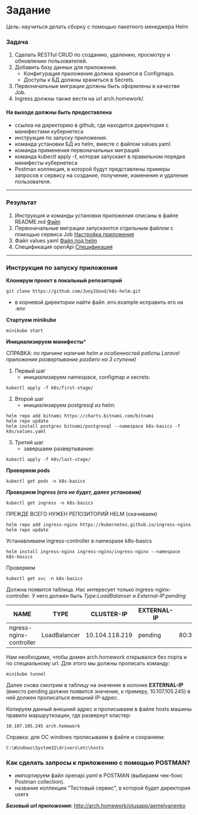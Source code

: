 # Задание
*Цель*: научиться делать сборку с помощью пакетного менеджера Helm

### Задача

1. Сделать RESTful CRUD по созданию, удалению, просмотру и обновлению пользователей.
2. Добавить базу данных для приложения.
    - Конфигурация приложения должна хранится в Configmaps.
    - Доступы к БД должны храниться в Secrets.
3. Первоначальные миграции должны быть оформлены в качестве Job.
4. Ingress должны также вести на url arch.homework/.

#### На выходе должны быть предоставлена

- ссылка на директорию в github, где находится директория с манифестами кубернетеса
- инструкция по запуску приложения.
- команда установки БД из helm, вместе с файлом values.yaml.
- команда применения первоначальных миграций
- команда kubectl apply -f, которая запускает в правильном порядке манифесты кубернетеса
- Postman коллекция, в которой будут представлены примеры запросов к сервису на создание, получение, изменение и удаление пользователя.

------------

### Результат
1. Инструкция и команды установки приложения описаны в файле README.md [Файл][2]
2. Первоначальные миграции запускаются отдельным файлом с помощью сервиса Job [Настройка приложения][1]
3. Файл values.yaml [Файл под helm][3]
4. Спецификация openApi [Спецификация][4]

------------
### Инструкция по запуску приложения

**Клонирум проект в локальный репозиторий**

 ```
 git clone https://github.com/Jony2Good/k8s-helm.git
```
- в корневой директории найти файл .env.example исправить его на .env

**Стартуем minikube**

```
minikube start
```
**Инициализируем манифесты***

СПРАВКА: *по причине наличия helm и особенностей работы Laravel приложения развертывание разбито на 3 ступени)*

1. Первый шаг
    - инициализируем namespace, configmap и secrets:
```
kubectl apply -f k8s/first-stage/
```

2. Второй шаг
    - инициализируем postgresql из helm:
```agsl
helm repo add bitnami https://charts.bitnami.com/bitnami
helm repo update
helm install postgres bitnami/postgresql --namespace k8s-basics -f k8s/values.yaml
```

3. Третий шаг
    - завершаем развертывание:
```agsl
kubectl apply -f k8s/last-stage/
```

**Проверяем pods**
```
kubectl get pods -n k8s-basics
```
***Проверяем Ingress (его не будет, далее установим)***
```
kubectl get ingress -n k8s-basics
```
ПРЕЖДЕ ВСЕГО НУЖЕН РЕПОЗИТОРИЙ HELM (скачиваем)
```
helm repo add ingress-nginx https://kubernetes.github.io/ingress-nginx
helm repo update
```
Устанавливаем ingress-controller в namespase k8s-basics
```
helm install ingress-nginx ingress-nginx/ingress-nginx --namespace k8s-basics
```
Проверяем
```
kubectl get svc -n k8s-basics
```
Должна появится таблица. Нас интересует только ingress-nginx-controller. У него должен быть *Type:LoadBalanser* и *External-IP:pending*

| NAME                    | TYPE         | CLUSTER-IP     | EXTERNAL-IP    | PORT(S)                    | AGE |
| ----------------------- | ------------ | -------------- | -------------- | -------------------------- | --- |
| ngress-nginx-controller | LoadBalancer | 10.104.118.219 |  pending  | 80:31047/TCP,443:31617/TCP | 95m |

Нам необходимо, чтобы домен arch.homework открывался без порта и по специальному url. Для этого мы должны прописать команду:
```
minikube tunnel
```

Далее снова смотрим в таблицу на значение в колонке **EXTERNAL-IP** (вместо pending должно появится значение, к примеру, 10.107.105.245) в ней должен прописаться внешний IP-адрес.

Копируем данный внешний адрес и прописываем в файле hosts машины правило маршрутизации, где развернут кластер:

```
10.107.105.245 arch.homework
```
Справка: для ОС windows прописываем в файле и сохраняем:
```
C:\Windows\System32\drivers\etc\hosts
```
### Как сделать запросы к приложению с помощью POSTMAN?

  - импортируем файл openapi.yaml в POSTMAN (выбираем чек-бокс Postman collection). 
  - название коллекции "Тестовый сервис", в которой будет директория users

***Базовый url приложения:*** http://arch.homework/otusapp/aemelyanenko

[1]: https://github.com/Jony2Good/k8s-helm/blob/main/k8s/last-stage/11-app-job.yaml "Настройка приложения"
[2]: https://github.com/Jony2Good/k8s-helm/blob/main/README.md "Файл"
[3]: https://github.com/Jony2Good/k8s-helm/blob/main/k8s/values.yaml "Файл под helm"
[4]: https://github.com/Jony2Good/k8s-helm/blob/main/openapi.yaml "Спецификация"
